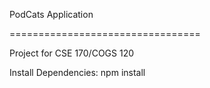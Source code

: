 PodCats Application 

=================================

Project for CSE 170/COGS 120

Install Dependencies:
npm install


